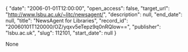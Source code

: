{
  "date": "2006-01-01T12:00:00", 
  "open_access": false, 
  "target_url": "http://www.lsbu.ac.uk/~litc/newsagent/", 
  "description": null, 
  "end_date": null, 
  "title": "NewsAgent for Libraries", 
  "record_id": "20060101T120000/OZ/yqxv5eTepz9q0nRQlow==", 
  "publisher": "lsbu.ac.uk", 
  "slug": 112101, 
  "start_date": null
}

None